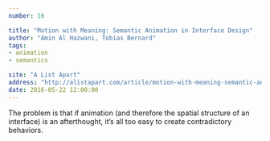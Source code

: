 ```yaml
---
number: 16

title: "Motion with Meaning: Semantic Animation in Interface Design"
author: "Amin Al Hazwani, Tobias Bernard"
tags:
- animation
- semantics

site: "A List Apart"
address: "http://alistapart.com/article/motion-with-meaning-semantic-animation-in-interface-design"
date: 2016-05-22 12:00:00
---
```


The problem is that if animation (and therefore the spatial structure of an interface) is an afterthought, it’s all too easy to create contradictory behaviors.
